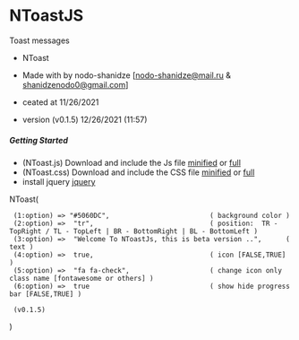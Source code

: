 # NToastJS
Toast messages
 
* NToast
* Made with by nodo-shanidze [nodo-shanidze@mail.ru & shanidzenodo0@gmail.com]
 
* ceated at 11/26/2021
* version (v0.1.5)  12/26/2021 (11:57)

<h5 class='mt-5'>Getting Started</h5>
<ul class='mt-2'>
<li>(NToast.js) Download and include the Js file <a href="NToast.min.js" download class='ms-1 me-1 fs-6'>minified</a> or <a href="NToast.js" class='ms-1 me-1 fs-6' download>full</a></li>
<li>(NToast.css) Download and include the CSS file <a href="NToast-min.css" class='ms-1 me-1 fs-6' download>minified</a> or <a href="NToast.css" class='ms-1 me-1 fs-6' download>full</a></li>

 <li>install jquery <a href='https://jquery.com/'>jquery</a></li>
</ul>

 
 NToast(

     (1:option) => "#5060DC",                         ( background color )
     (2:option) =>  "tr",                             ( position:  TR - TopRight / TL - TopLeft | BR - BottomRight | BL - BottomLeft )
     (3:option) =>  "Welcome To NToastJs, this is beta version ..",      ( text )
     (4:option) =>  true,                             ( icon [FALSE,TRUE] )
     (5:option) =>  "fa fa-check",                    ( change icon only class name [fontawesome or others] )
     (6:option) =>  true                              ( show hide progress bar [FALSE,TRUE] )

     (v0.1.5)  
 )

